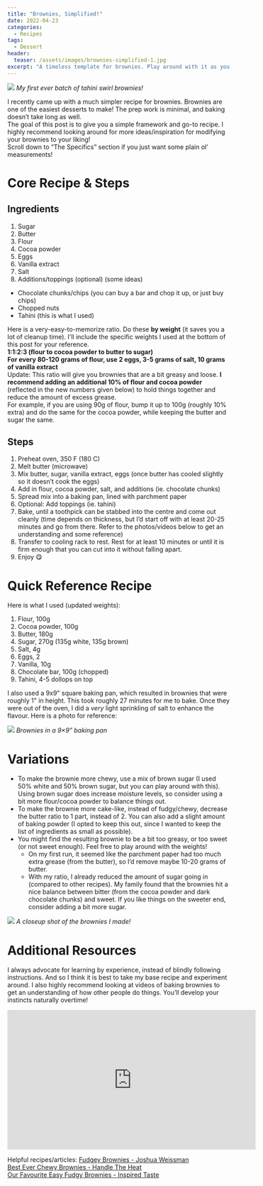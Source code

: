 ```yaml
---
title: "Brownies, Simplified!"
date: 2022-04-23
categories:
  - Recipes
tags:
  - Dessert
header:
  teaser: /assets/images/brownies-simplified-1.jpg
excerpt: "A timeless template for brownies. Play around with it as you please!"
---
```


![](/assets/images/brownies-simplified-1.jpg)
_My first ever batch of tahini swirl brownies!_

I recently came up with a much simpler recipe for brownies. Brownies are one of the easiest desserts to make! The prep work is minimal, and baking doesn’t take long as well.  
The goal of this post is to give you a simple framework and go-to recipe. I highly recommend looking around for more ideas/inspiration for modifying your brownies to your liking!  
Scroll down to “The Specifics” section if you just want some plain ol’ measurements!

# Core Recipe & Steps

## Ingredients

1. Sugar
2. Butter
3. Flour
4. Cocoa powder
5. Eggs
6. Vanilla extract
7. Salt
8. Additions/toppings (optional) (some ideas)

- Chocolate chunks/chips (you can buy a bar and chop it up, or just buy chips)
- Chopped nuts
- Tahini (this is what I used)

Here is a very-easy-to-memorize ratio. Do these **by weight** (it saves you a lot of cleanup time). I'll include the specific weights I used at the bottom of this post for your reference.  
**1:1:2:3 (flour to cocoa powder to butter to sugar)**  
**For every 80-120 grams of flour, use 2 eggs, 3-5 grams of salt, 10 grams of vanilla extract**  
Update: This ratio will give you brownies that are a bit greasy and loose. **I recommend adding an additional 10% of flour and cocoa powder** (reflected in the new numbers given below) to hold things together and reduce the amount of excess grease.  
For example, if you are using 90g of flour, bump it up to 100g (roughly 10% extra) and do the same for the cocoa powder, while keeping the butter and sugar the same.

## Steps

1. Preheat oven, 350 F (180 C)
2. Melt butter (microwave)
3. Mix butter, sugar, vanilla extract, eggs (once butter has cooled slightly so it doesn’t cook the eggs)
4. Add in flour, cocoa powder, salt, and additions (ie. chocolate chunks)
5. Spread mix into a baking pan, lined with parchment paper
6. Optional: Add toppings (ie. tahini)
7. Bake, until a toothpick can be stabbed into the centre and come out cleanly (time depends on thickness, but I’d start off with at least 20-25 minutes and go from there. Refer to the photos/videos below to get an understanding and some reference)
8. Transfer to cooling rack to rest. Rest for at least 10 minutes or until it is firm enough that you can cut into it without falling apart.
9. Enjoy 😋

# Quick Reference Recipe

Here is what I used (updated weights):

1. Flour, 100g
2. Cocoa powder, 100g
3. Butter, 180g
4. Sugar, 270g (135g white, 135g brown)
5. Salt, 4g
6. Eggs, 2
7. Vanilla, 10g
8. Chocolate bar, 100g (chopped)
9. Tahini, 4-5 dollops on top

I also used a 9x9" square baking pan, which resulted in brownies that were roughly 1" in height. This took roughly 27 minutes for me to bake. Once they were out of the oven, I did a _very_ light sprinkling of salt to enhance the flavour. Here is a photo for reference:

![](/assets/images/brownies-simplified-2.jpg)
_Brownies in a 9×9” baking pan_

# Variations

- To make the brownie more chewy, use a mix of brown sugar (I used 50% white and 50% brown sugar, but you can play around with this). Using brown sugar does increase moisture levels, so consider using a bit more flour/cocoa powder to balance things out.
- To make the brownie more cake-like, instead of fudgy/chewy, decrease the butter ratio to 1 part, instead of 2. You can also add a slight amount of baking powder (I opted to keep this out, since I wanted to keep the list of ingredients as small as possible).
- You might find the resulting brownie to be a bit too greasy, or too sweet (or not sweet enough). Feel free to play around with the weights!
  - On my first run, it seemed like the parchment paper had too much extra grease (from the butter), so I’d remove maybe 10-20 grams of butter.
  - With my ratio, I already reduced the amount of sugar going in (compared to other recipes). My family found that the brownies hit a nice balance between bitter (from the cocoa powder and dark chocolate chunks) and sweet. If you like things on the sweeter end, consider adding a bit more sugar.

![](/assets/images/brownies-simplified-3.jpg)
_A closeup shot of the brownies I made!_

# Additional Resources

I always advocate for learning by experience, instead of blindly following instructions. And so I think it is best to take my base recipe and experiment around. I also highly recommend looking at videos of baking brownies to get an understanding of how other people do things. You’ll develop your instincts naturally overtime!

<iframe width="560" height="315" src="https://www.youtube.com/embed/fkHoIrI-2lg" title="YouTube video player" frameborder="0" allow="accelerometer; autoplay; clipboard-write; encrypted-media; gyroscope; picture-in-picture; web-share" allowfullscreen></iframe>

Helpful recipes/articles:
[Fudgey Brownies - Joshua Weissman](https://www.joshuaweissman.com/post/fudgey-brownies)  
[Best Ever Chewy Brownies - Handle The Heat](https://handletheheat.com/chewy-brownies/)  
[Our Favourite Easy Fudgy Brownies - Inspired Taste](https://www.inspiredtaste.net/24412/cocoa-brownies-recipe/)
